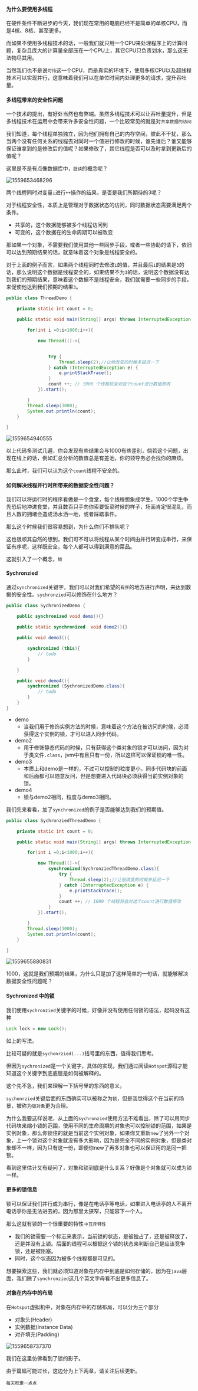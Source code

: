 #### 为什么要使用多线程

在硬件条件不断进步的今天，我们现在常用的电脑已经不是简单的单核CPU，而是4核、8核、甚至更多。

而如果不使用多线程技术的话，一般我们就只用一个CPU来处理程序上的计算问题，复杂且庞大的计算量全部压在一个CPU上，其它CPU只负责划水，那么这无法物尽其用。

当然我们也不是说`可怜`这一个CPU，而是真实的环境下，使用多核CPU以及超线程技术可以实现并行，这意味着我们可以在单位时间内处理更多的请求，提升吞吐量。



#### 多线程带来的安全性问题

一个技术的提出，有好处当然也有弊端。虽然多线程技术可以让吞吐量提升，但是多线程技术在运用中会带来许多安全性问题，一个比较常见的就是对`共享数据的访问`

我们知道，每个线程单独独立，因为他们拥有自己的内存空间，彼此不干扰，那么当两个没有任何关系的线程去对同时一个值进行修改的时候，谁先谁后？谁又能够保证谁拿到的是修改后的值呢？如果修改了，其它线程是否可以及时拿到更新后的值呢？

这里是不是有点像数据库中，`脏读`的概念呢？

![1559653468296](C:\Users\99405\AppData\Roaming\Typora\typora-user-images\1559653468296.png)

两个线程同时对变量`i`进行`++`操作的结果，是否是我们所期待的3呢？

对于线程安全性，本质上是管理对于数据状态的访问，同时数据状态需要满足两个条件。

* 共享的，这个数据能够被多个线程访问到
* 可变的，这个数据在的生命周期可以被改变

那如果一个对象，不需要我们使用其他一些同步手段，或者一些协助的请下，依旧可以达到预期结果的话，就意味着这个对象是线程安全的。

对于上面的例子而言，如果两个线程同时去修改`i`的值，并且最后`i`的结果是`3`的话，那么说明这个数据是线程安全的，如果结果不为`3`的话，说明这个数据没有达到我们的预期结果，意味着这个数据不是线程安全，我们就需要一些同步的手段，来促使他达到我们预期的结果`3`。

```java
public class ThreadDemo {

    private static int count = 0;

    public static void main(String[] args) throws InterruptedException {

        for(int i =0;i<1000;i++){

            new Thread(()->{


                try {
                    Thread.sleep(2);//让他改变的时候多延迟一下
                } catch (InterruptedException e) {
                    e.printStackTrace();
                }
                count ++; // 1000 个线程将会对这个count进行数值修改
            }).start();

        }
        Thread.sleep(3000);
        System.out.println(count);
    }

}
```

![1559654940555](C:\Users\99405\AppData\Roaming\Typora\typora-user-images\1559654940555.png)

以上代码多测试几遍，你会发现有些结果会与1000有些差别，倘若这个问题，出现在线上的话，例如汇总分析的数值总是有差池，你的领导务必会找你的麻烦。

那么此时，我们可以认为这个`count`线程不安全的。



#### 如何解决线程并行时所带来的数据安全性问题？

我们可以将运行时的程序看做是一个食堂，每个线程想象成学生，1000个学生争先恐后地冲进食堂，并且数百只手向你索要饭菜时候的样子，场面肯定很混乱，而且人数的拥堵会造成汤水洒一地，或者踩踏事件。

那么这个时候我们很容易想到，为什么你们不排队呢？

这也很顺其自然的想到，我们可不可以将线程从某个时间由并行转变成串行，来保证有序呢，这样既安全，每个人都可以得到满意的菜品。

这就引入了一个概念，`锁`



#### Sychronzied

通过`synchronized`关键字，我们可以对我们希望的`有序`的地方进行声明，来达到数据的安全性。`sychronzied`可以修饰在什么地方？

```java
public class SychronizedDemo {

    public synchronized void demo(){}
    
    public static synchronized  void demo2(){}

    public void demo3(){

        synchronized (this){
            // todo
        }

    }

    public void demo4(){
        synchronized (SychronizedDemo.class){
            // todo
        }
    }
}
```

* demo
  * 当我们用于修饰实例方法的时候，意味着这个方法在被访问的时候，必须获得这个实例的锁，才可以进入同步代码。
* demo2
  * 用于修饰静态代码的时候，只有获得这个类对象的锁才可以访问，因为对于类文件`.class`，jvm中有且只有一份，所以这样可以保证锁的唯一性。
* demo3
  * 本质上和demo是一样的，不过可以控制的粒度更小，同步代码块的前面和后面都可以随意反问，但是想要进入代码块必须获得当前实例对象的锁。
* demo4
  * 锁与demo2相同，粒度与demo3相同。



我们先来看看，加了`synchronized`的例子是否能够达到我们的预期值。

```java
public class SychronziedThreadDemo {

    private static int count = 0;

    public static void main(String[] args) throws InterruptedException {

        for(int i =0;i<1000;i++){

            new Thread(()->{
                synchronized(SychronziedThreadDemo.class){
                    try {
                        Thread.sleep(2);//让他改变的时候多延迟一下
                    } catch (InterruptedException e) {
                        e.printStackTrace();
                    }
                    count ++; // 1000 个线程将会对这个count进行数值修改
                }
            }).start();

        }
        Thread.sleep(3000);
        System.out.println(count);
    }

}
```

![1559655880831](C:\Users\99405\AppData\Roaming\Typora\typora-user-images\1559655880831.png)

1000，这就是我们预期的结果，为什么只是加了这样简单的一句话，就能够解决数据安全性问题呢？



#### Sychronized 中的锁

我们使用`sychronzied`关键字的时候，好像并没有使用任何锁的语法，起码没有这种

```java
Lock lock = new Lock();
```

如上的写法。

比较可疑的就是`sychonrzied(...)`括号里的东西，值得我们思考。

但因为`sychronized`是一个关键字，具体的实现，我们通过阅读`Hotspot`源码才能知道这个关键字到底底层是如何被解释的。

这个先不急，我们来理解一下括号里的东西的意义。

`sychonrzied`关键后面的东西确实可以被称之为`锁`，但是我觉得这个在当前的场景，被称为`锁对象`更为合理。

为什么我要这样说呢，从上面的`sychronzied`使用方法不难看出，除了可以用同步代码块来缩小锁的范围，使用不同的生命周期的对象也可以控制锁的范围，如果是实例对象，那么你锁住的就是当前这个实例对象，如果你又重新`new`了另外一个对象，上一个锁对这个对象就没有多大影响，因为是完全不同的实例对象，但是类对象却不一样，因为只有这一份，即便你new了再多对象也可以保证用的是同一把锁。

看到这里估计又有疑问了，对象和锁到底是什么关系？好像是个对象就可以成为锁一样。

#### 更多的锁信息

锁可以保证我们并行成为串行，像是在电话亭等电话，如果进入电话亭的人不离开电话亭你是无法进去的，因为那里太狭窄，只能容下一个人。

那么这就有锁的一个很重要的特性->`互斥特性`

* 我们的锁需要一个标志来表示，当前锁的状态，是被独占了，还是被释放了，还是并没有上锁。后面的线程可以根据这个锁的状态来判断自己是应该竞争锁，还是被阻塞。
* 同时，这个状态因为被多个线程都是可见的。

想要探索这些，我们就必须知道对象在内存中到底是如何存储的，因为在`java`层面，我们除了`synchronzied`这几个英文字母看不出更多信息了。

#### 对象在内存中的布局

在`Hotspot`虚拟机中，对象在内存中的存储布局，可以分为三个部分

* 对象头(Header)
* 实例数据(Instance Data)
* 对齐填充(Padding)

![1559658737370](C:\Users\99405\AppData\Roaming\Typora\typora-user-images\1559658737370.png)

我们在这里仿佛看到了锁的影子。

由于篇幅可能过长，这边分为上下两章，请关注后续更新。



`每天积累一点点`

